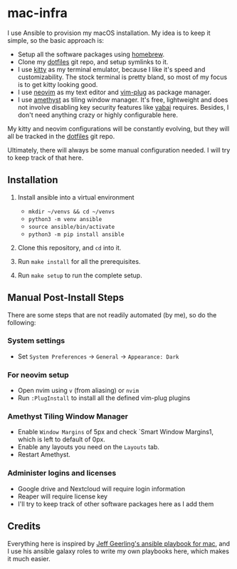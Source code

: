 # mac-infra

I use Ansible to provision my macOS installation. My idea is to keep it simple, so the basic approach is:
- Setup all the software packages using [homebrew](https://brew.sh/).
- Clone my [dotfiles](https://github.com/vik-s/dotfiles) git repo, and setup symlinks to it.
- I use [kitty](https://sw.kovidgoyal.net/kitty/) as my terminal emulator, because I like it's speed and customizability. The stock terminal is pretty bland, so most of my focus is to get kitty looking good.
- I use [neovim](https://neovim.io/) as my text editor and [vim-plug](https://github.com/junegunn/vim-plug) as package manager.
- I use [amethyst](https://ianyh.com/amethyst/) as tiling window manager. It's free, lightweight and does not involve disabling key security features like [yabai](https://github.com/koekeishiya/yabai) requires. Besides, I don't need anything crazy or highly configurable here.

My kitty and neovim configurations will be constantly evolving, but they will all be tracked in the [dotfiles](https://github.com/vik-s/dotfiles) git repo.

Ultimately, there will always be some manual configuration needed. I will try to keep track of that here.

## Installation

1. Install ansible into a virtual environment
	- `mkdir ~/venvs && cd ~/venvs`
 	- `python3 -m venv ansible`
	- `source ansible/bin/activate`
	- `python3 -m pip install ansible`

2. Clone this repository, and `cd` into it.

3. Run `make install` for all the prerequisites.

4. Run `make setup` to run the complete setup.

## Manual Post-Install Steps

There are some steps that are not readily automated (by me), so do the following:

### System settings

- Set `System Preferences` -> `General` -> `Appearance: Dark`

### For neovim setup

- Open nvim using `v` (from aliasing) or `nvim`
- Run `:PlugInstall` to install all the defined vim-plug plugins

### Amethyst Tiling Window Manager

- Enable `Window Margins` of 5px and check `Smart Window Margins1, which is left to default of 0px.
- Enable any layouts you need on the `Layouts` tab.
- Restart Amethyst.

### Administer logins and licenses

- Google drive and Nextcloud will require login information
- Reaper will require license key
- I'll try to keep track of other software packages here as I add them

## Credits

Everything here is inspired by [Jeff Geerling's ansible playbook for mac](https://github.com/geerlingguy/mac-dev-playbook), and I use his ansible galaxy roles to write my own playbooks here, which makes it much easier.

